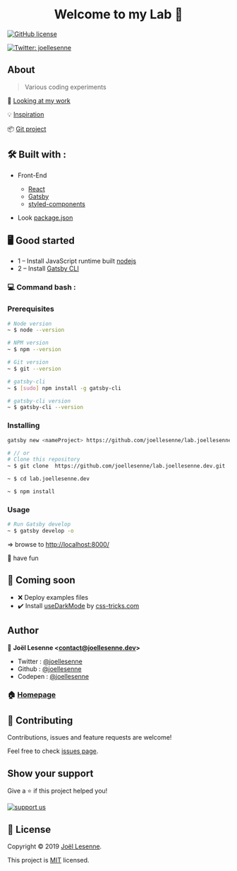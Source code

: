 <h1 align="center">
  Welcome to my Lab  👋
</h1>

[![GitHub license](https://img.shields.io/badge/Mit-License-blue.svg?style=flat-square)](LICENSE)

[![Twitter: joellesenne](https://img.shields.io/twitter/follow/joellesenne.svg?style=social)](https://twitter.com/joellesenne)

## About
>Various coding experiments

👀 [Looking at my work](https://joellesenne.dev)

💡 [Inspiration](http://montenegrojaramillo.info/)

📦 [Git project](https://github.com/joellesenne/lab.joellesenne.dev)

## 🛠 Built with :

- Front-End
  - [React](https://reactjs.org/)
  - [Gatsby](https://www.gatsbyjs.org/)
  - [styled-components](https://www.styled-components.com/)

- Look [package.json](package.json)

## 🖥 Good started

- 1 – Install JavaScript runtime built [nodejs](https://nodejs.org/en/)
- 2 – Install [Gatsby CLI](https://www.gatsbyjs.org/packages/gatsby-cli/)


### 💻 Command bash :

### Prerequisites

```bash
# Node version
~ $ node --version

# NPM version
~ $ npm --version

# Git version
~ $ git --version

# gatsby-cli
~ $ [sudo] npm install -g gatsby-cli

# gatsby-cli version
~ $ gatsby-cli --version
```

### Installing

```bash
gatsby new <nameProject> https://github.com/joellesenne/lab.joellesenne.dev

# // or
# Clone this repository
~ $ git clone  https://github.com/joellesenne/lab.joellesenne.dev.git

~ $ cd lab.joellesenne.dev

~ $ npm install
```

### Usage

```bash
# Run Gatsby develop
~ $ gatsby develop -o
```

=> browse to [http://localhost:8000/](http://localhost:8000/)

🎉 have fun

## 🚧 Coming soon

- ❌ Deploy examples files
- ✔️ Install [useDarkMode](https://css-tricks.com/a-dark-mode-toggle-with-react-and-themeprovider/) by [css-tricks.com](css-tricks.com)

## Author

👤 **Joël Lesenne &lt;contact@joellesenne.dev&gt;**

- Twitter : [@joellesenne](https://twitter.com/joellesenne)
- Github : [@joellesenne](https://github.com/joellesenne)
- Codepen : [@joellesenne](https://codepen.io/joellesenne)

### 🏠 [Homepage](https://joellesenne.dev)

## 🤝 Contributing

Contributions, issues and feature requests are welcome!

Feel free to check
[issues page](https://github.com/joellesenne/lab.joellesenne.dev/issues).

## Show your support

Give a ⭐️ if this project helped you!

[![support us](https://img.shields.io/badge/badge-become--a%20patreon-orange?style=flat-square)](https://www.patreon.com/joellesenne)

## 📝 License

Copyright © 2019 [Joël Lesenne](https://github.com/joellesenne).

This project is [MIT](LICENSE) licensed.
